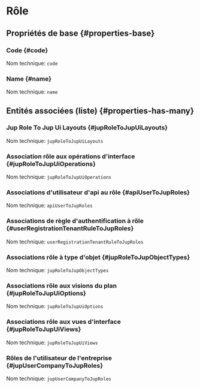# Rôle
<!--- THIS FILE IS GENERATED PLEASE DO NOT EDIT IT DIRECTLY --->



## Propriétés de base {#properties-base} ##

### Code {#code}



Nom technique: ```code```

### Name {#name}



Nom technique: ```name```




## Entités associées (liste) {#properties-has-many} ##

###  Jup Role To Jup Ui Layouts {#jupRoleToJupUiLayouts}



Nom technique: ```jupRoleToJupUiLayouts```

### Association rôle aux opérations d'interface {#jupRoleToJupUiOperations}



Nom technique: ```jupRoleToJupUiOperations```

### Associations d'utilisateur d'api au rôle {#apiUserToJupRoles}



Nom technique: ```apiUserToJupRoles```

### Associations de règle d'authentification à rôle {#userRegistrationTenantRuleToJupRoles}



Nom technique: ```userRegistrationTenantRuleToJupRoles```

### Associations rôle à type d'objet {#jupRoleToJupObjectTypes}



Nom technique: ```jupRoleToJupObjectTypes```

### Associations rôle aux visions du plan {#jupRoleToJupUiOptions}



Nom technique: ```jupRoleToJupUiOptions```

### Associations rôle aux vues d'interface {#jupRoleToJupUiViews}



Nom technique: ```jupRoleToJupUiViews```

### Rôles de l'utilisateur de l'entreprise {#jupUserCompanyToJupRoles}



Nom technique: ```jupUserCompanyToJupRoles```




